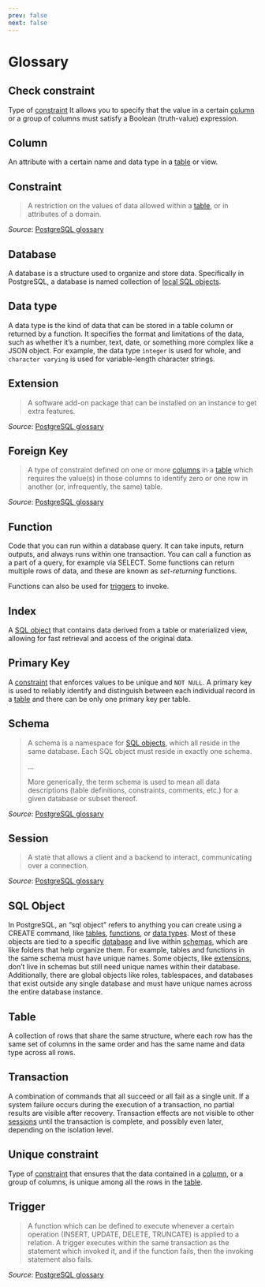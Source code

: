 ```yaml
---
prev: false
next: false
---
```


# Glossary

## Check constraint

Type of [constraint](#constraint) It allows you to specify that the value in a certain [column](#column) or a group of columns must satisfy a Boolean (truth-value) expression.

## Column

An attribute with a certain name and data type in a [table](#table) or view.

## Constraint

> A restriction on the values of data allowed within a [table](#table), or in attributes of a domain.

*Source*: [PostgreSQL glossary](https://www.postgresql.org/docs/current/glossary.html#GLOSSARY-CONSTRAINT)

## Database

A database is a structure used to organize and store data. Specifically in PostgreSQL, a database is named collection of [local SQL objects](#sql-object).

## Data type

A data type is the kind of data that can be stored in a table column or returned by a function. It specifies the format and limitations of the data, such as whether it’s a number, text, date, or something more complex like a JSON object. For example, the data type `ìnteger` is used for whole, and `character varying` is used for variable-length character strings.

## Extension

> A software add-on package that can be installed on an instance to get extra features.

*Source*: [PostgreSQL glossary](https://www.postgresql.org/docs/current/glossary.html#GLOSSARY-DATABASE)

## Foreign Key

> A type of constraint defined on one or more [columns](#column) in a [table](#table) which requires the value(s) in those columns to identify zero or one row in another (or, infrequently, the same) table.

*Source*: [PostgreSQL glossary](https://www.postgresql.org/docs/current/glossary.html#GLOSSARY-FOREIGN-KEY)

## Function

Code that you can run within a database query. It can take inputs, return outputs, and always runs within one transaction. You can call a function as a part of a query, for example via SELECT. Some functions can return multiple rows of data, and these are known as *set-returning* functions.

Functions can also be used for [triggers](#trigger) to invoke.

## Index

A [SQL object](#sql-object) that contains data derived from a table or materialized view, allowing for fast retrieval and access of the original data.

## Primary Key

A [constraint](#constraint) that enforces values to be unique and `NOT NULL`.
A primary key is used to reliably identify and distinguish between each individual record in a [table](#table) and there can be only one primary key per table.

## Schema

> A schema is a namespace for [SQL objects](#sql-object), which all reside in the same database. Each SQL object must reside in exactly one schema.
>
> ...
>
> More generically, the term schema is used to mean all data descriptions (table definitions, constraints, comments, etc.) for a given database or subset thereof.

*Source*: [PostgreSQL glossary](https://www.postgresql.org/docs/current/glossary.html#GLOSSARY-SCHEMA)

## Session

> A state that allows a client and a backend to interact, communicating over a connection.

*Source*: [PostgreSQL glossary](https://www.postgresql.org/docs/current/glossary.html#GLOSSARY-SESSION)

## SQL Object

In PostgreSQL, an “sql object” refers to anything you can create using a CREATE command, like [tables](#table), [functions](#function), or [data types](#function). Most of these objects are tied to a specific [database](#database) and live within [schemas](#schema), which are like folders that help organize them. For example, tables and functions in the same schema must have unique names. Some objects, like [extensions](#extension), don’t live in schemas but still need unique names within their database. Additionally, there are global objects like roles, tablespaces, and databases that exist outside any single database and must have unique names across the entire database instance.

## Table

A collection of rows that share the same structure, where each row has the same set of columns in the same order and has the same name and data type across all rows.

## Transaction

A combination of commands that all succeed or all fail as a single unit. If a system failure occurs during the execution of a transaction, no partial results are visible after recovery. Transaction effects are not visible to other [sessions](#session) until the transaction is complete, and possibly even later, depending on the isolation level.

## Unique constraint

Type of [constraint](#constraint) that ensures that the data contained in a [column](#column), or a group of columns, is unique among all the rows in the [table](#table).

## Trigger

> A function which can be defined to execute whenever a certain operation (INSERT, UPDATE, DELETE, TRUNCATE) is applied to a relation. A trigger executes within the same transaction as the statement which invoked it, and if the function fails, then the invoking statement also fails.

*Source*: [PostgreSQL glossary](https://www.postgresql.org/docs/current/glossary.html#GLOSSARY-TRIGGER)

